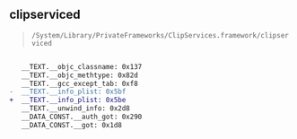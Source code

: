 ## clipserviced

> `/System/Library/PrivateFrameworks/ClipServices.framework/clipserviced`

```diff

   __TEXT.__objc_classname: 0x137
   __TEXT.__objc_methtype: 0x82d
   __TEXT.__gcc_except_tab: 0xf8
-  __TEXT.__info_plist: 0x5bf
+  __TEXT.__info_plist: 0x5be
   __TEXT.__unwind_info: 0x2d8
   __DATA_CONST.__auth_got: 0x290
   __DATA_CONST.__got: 0x1d8

```

